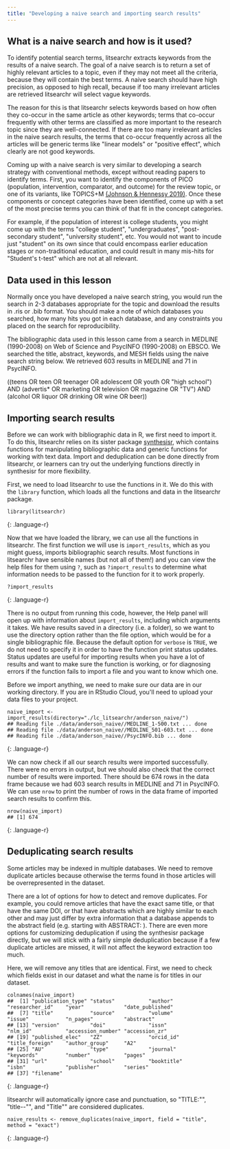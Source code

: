 ```yaml
---
title: "Developing a naive search and importing search results"
---
```


## What is a naive search and how is it used?

To identify potential search terms, litsearchr extracts keywords from the results of a naive search. The goal of a naive search is to return a set of highly relevant articles to a topic, even if they may not meet all the criteria, because they will contain the best terms. A naive search should have high precision, as opposed to high recall, because if too many irrelevant articles are retrieved litsearchr will select vague keywords. 

The reason for this is that litsearchr selects keywords based on how often they co-occur in the same article as other keywords; terms that co-occur frequently with other terms are classified as more important to the research topic since they are well-connected. If there are too many irrelevant articles in the naive search results, the terms that co-occur frequently across all the articles will be generic terms like "linear models" or "positive effect", which clearly are not good keywords.

Coming up with a naive search is very similar to developing a search strategy with conventional methods, except without reading papers to identify terms. First, you want to identify the components of PICO (population, intervention, comparator, and outcome) for the review topic, or one of its variants, like TOPICS+M [(Johnson & Hennessy 2019)](https://doi.org/10.1016/j.socscimed.2019.05.035). Once these components or concept categories have been identified, come up with a set of the most precise terms you can think of that fit in the concept categories. 

For example, if the population of interest is college students, you might come up with the terms "college student", "undergraduates", "post-secondary student", "university student", etc. You would not want to incude just "student" on its own since that could encompass earlier education stages or non-traditional education, and could result in many mis-hits for "Student's t-test" which are not at all relevant.


## Data used in this lesson

Normally once you have developed a naive search string, you would run the search in 2-3 databases appropriate for the topic and download the results in .ris or .bib format. You should make a note of which databases you searched, how many hits you got in each database, and any constraints you placed on the search for reproducibility. 

The bibliographic data used in this lesson came from a search in MEDLINE (1990-2008) on Web of Science and PsycINFO (1990-2008) on EBSCO. We searched the title, abstract, keywords, and MESH fields using the naive search string below. We retrieved 603 results in MEDLINE and 71 in PsycINFO.

((teens OR teen OR teenager OR adolescent OR youth OR "high school") AND (advertis* OR marketing OR television OR magazine OR "TV") AND (alcohol OR liquor OR drinking OR wine OR beer))

## Importing search results

Before we can work with bibliographic data in R, we first need to import it. To do this, litsearchr relies on its sister package [synthesisr](https://cran.r-project.org/web/packages/synthesisr/index.html), which contains functions for manipulating bibliographic data and generic functions for working with text data. Import and deduplication can be done directly from litsearchr, or learners can try out the underlying functions directly in synthesisr for more flexibility. 

First, we need to load litsearchr to use the functions in it. We do this with the `library` function, which loads all the functions and data in the litsearchr package.

~~~
library(litsearchr)
~~~
{: .language-r}


Now that we have loaded the library, we can use all the functions in litsearchr. The first function we will use is `import_results`, which as you might guess, imports bibliographic search results. Most functions in litsearchr have sensible names (but not all of them!) and you can view the help files for them using `?`, such as `?import_results` to determine what information needs to be passed to the function for it to work properly.

~~~
?import_results
~~~
{: .language-r}

There is no output from running this code, however, the Help panel will open up with information about `import_results`, including which arguments it takes. We have results saved in a directory (i.e. a folder), so we want to use the directory option rather than the file option, which would be for a single bibliographic file. Because the default option for `verbose` is `TRUE`, we do not need to specify it in order to have the function print status updates. Status updates are useful for importing results when you have a lot of results and want to make sure the function is working, or for diagnosing errors if the function fails to import a file and you want to know which one. 

Before we import anything, we need to make sure our data are in our working directory. If you are in RStudio Cloud, you'll need to upload your data files to your project. 

~~~
naive_import <- import_results(directory="./lc_litsearchr/anderson_naive/")
## Reading file ./data/anderson_naive//MEDLINE_1-500.txt ... done
## Reading file ./data/anderson_naive//MEDLINE_501-603.txt ... done
## Reading file ./data/anderson_naive//PsycINFO.bib ... done
~~~
{: .language-r}

We can now check if all our search results were imported successfully. There were no errors in output, but we should also check that the correct number of results were imported. There should be 674 rows in the data frame because we had 603 search results in MEDLINE and 71 in PsycINFO. We can use `nrow` to print the number of rows in the data frame of imported search results to confirm this. 

~~~
nrow(naive_import)
## [1] 674
~~~
{: .language-r}

## Deduplicating search results

Some articles may be indexed in multiple databases. We need to remove duplicate articles because otherwise the terms found in those articles will be overrepresented in the dataset. 

There are a lot of options for how to detect and remove duplicates. For example, you could remove articles that have the exact same title, or that have the same DOI, or that have abstracts which are highly similar to each other and may just differ by extra information that a database appends to the abstract field (e.g. starting with ABSTRACT: ). There are even more options for customizing deduplication if using the synthesisr package directly, but we will stick with a fairly simple deduplication because if a few duplicate articles are missed, it will not affect the keyword extraction too much.


Here, we will remove any titles that are identical. First, we need to check which fields exist in our dataset and what the name is for titles in our dataset.  
~~~
colnames(naive_import)
##  [1] "publication_type" "status"           "author"           "researcher_id"    "year"             "date_published"  
##  [7] "title"            "source"           "volume"           "issue"            "n_pages"          "abstract"        
## [13] "version"          "doi"              "issn"             "nlm_id"           "accession_number" "accession_zr"    
## [19] "published_elec"   "ZZ"               "orcid_id"         "title_foreign"    "author_group"     "A2"              
## [25] "AU"               "type"             "journal"          "keywords"         "number"           "pages"           
## [31] "url"              "school"           "booktitle"        "isbn"             "publisher"        "series"          
## [37] "filename"        

~~~
{: .language-r}

litsearchr will automatically ignore case and punctuation, so "TITLE:"", "title--"", and "Title"" are considered duplicates. 

~~~
naive_results <- remove_duplicates(naive_import, field = "title", method = "exact")
~~~
{: .language-r}


